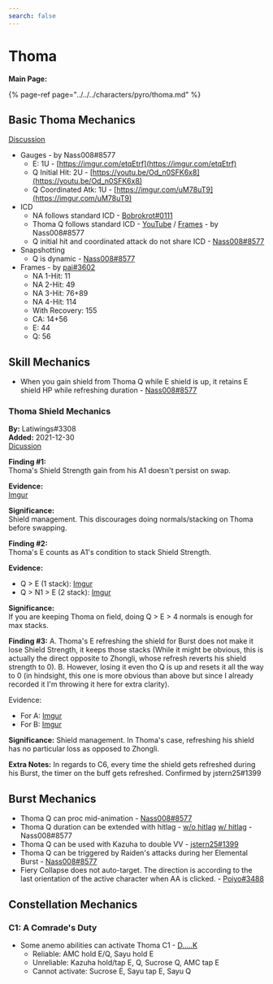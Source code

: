```yaml
---
search: false
---
```


# Thoma

**Main Page:**

{% page-ref page="../../../characters/pyro/thoma.md" %}

## Basic Thoma Mechanics
[Discussion](https://tickettool.xyz/direct?url=https://cdn.discordapp.com/attachments/897812961303863386/917960336223666197/transcript-thoma-basic-mechanics.html)

* Gauges - by Nass008\#8577 
  * E: 1U - [https://imgur.com/etqEtrf](https://imgur.com/etqEtrf)
  * Q Initial Hit: 2U - [https://youtu.be/Od_n0SFK6x8](https://youtu.be/Od_n0SFK6x8)
  * Q Coordinated Atk: 1U - [https://imgur.com/uM78uT9](https://imgur.com/uM78uT9)
* ICD
  * NA follows standard ICD - [Bobrokrot\#0111](https://youtu.be/GkWJO_tWn50)
  * Thoma Q follows standard ICD - [YouTube](https://youtu.be/L2y1hf-RqO4) / [Frames](https://imgur.com/MDSh99X) - by Nass008\#8577
  * Q initial hit and coordinated attack do not share ICD - [Nass008\#8577](https://youtu.be/RaaBR5VlX3w)
* Snapshotting
  * Q is dynamic - [Nass008\#8577](https://imgur.com/rZR9Xeh)
* Frames - by [pai\#3602](https://youtu.be/k09by2ciPQM)
  * NA 1-Hit: 11
  * NA 2-Hit: 49
  * NA 3-Hit: 76+89
  * NA 4-Hit: 114
  * With Recovery: 155
  * CA: 14+56
  * E: 44
  * Q: 56

## Skill Mechanics

* When you gain shield from Thoma Q while E shield is up, it retains E shield HP while refreshing duration - [Nass008\#8577](https://youtu.be/3P4FQQYZAEY)

### Thoma Shield Mechanics
**By:** Latiwings#3308  
**Added:** 2021-12-30  
[Dicussion](https://tickettool.xyz/direct?url=https://cdn.discordapp.com/attachments/922638877028671508/925694499739545660/transcript-thoma-shield-mechanics.html) 

**Finding #1:**  
Thoma's Shield Strength gain from his A1 doesn't persist on swap.

**Evidence:**  
[Imgur](https://imgur.com/F5WcYyM)

**Significance:**  
Shield management. This discourages doing normals/stacking on Thoma before swapping.

**Finding #2:**  
Thoma's E counts as A1's condition to stack Shield Strength. 

**Evidence:**  
* Q > E (1 stack): [Imgur](https://imgur.com/dXv0rSc)
* Q > N1 > E (2 stack): [Imgur](https://imgur.com/f4zLqsm)

**Significance:**  
If you are keeping Thoma on field, doing Q > E > 4 normals is enough for max stacks.

**Finding #3:**
A. Thoma's E refreshing the shield for Burst does not make it lose Shield Strength, it keeps those stacks (While it might be obvious, this is actually the direct opposite to Zhongli, whose refresh reverts his shield strength to 0).
B. However, losing it even tho Q is up and resets it all the way to 0 (in hindsight, this one is more obvious than above but since I already recorded it I'm throwing it here for extra clarity).

Evidence: 
* For A: [Imgur](https://imgur.com/LX47smX)
* For B: [Imgur](https://imgur.com/gbzeA99)

**Significance:** Shield management. In Thoma's case, refreshing his shield has no particular loss as opposed to Zhongli.

**Extra Notes:** In regards to C6, every time the shield gets refreshed during his Burst, the timer on the buff gets refreshed. Confirmed by jstern25#1399

## Burst Mechanics

* Thoma Q can proc mid-animation - [Nass008\#8577](https://imgur.com/NmiIhwI)
* Thoma Q duration can be extended with hitlag - [w/o hitlag](https://youtu.be/K1s-V3ONVfM) [w/ hitlag](https://youtu.be/NMQiZ0wLIVI) - Nass008\#8577
* Thoma Q can be used with Kazuha to double VV - [jstern25\#1399](https://imgur.com/a/4P9gWiZ)
* Thoma Q can be triggered by Raiden's attacks during her Elemental Burst - [Nass008\#8577](https://imgur.com/uBYi7fH)
* Fiery Collapse does not auto-target. The direction is according to the last orientation of the active character when AA is clicked. - [Poiyo#3488](https://youtu.be/ao8vbcBGKnY)

## Constellation Mechanics
### C1: A Comrade's Duty
* Some anemo abilities can activate Thoma C1 - [D.....K](https://youtu.be/8g6pn8LdQ0Q)
  * Reliable: AMC hold E/Q, Sayu hold E
  * Unreliable: Kazuha hold/tap E, Q, Sucrose Q, AMC tap E
  * Cannot activate: Sucrose E, Sayu tap E, Sayu Q
